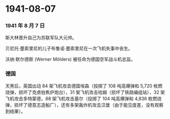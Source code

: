 # 1941-08-07

### 1941 年 8 月 7 日

斯大林晋升自己为苏联军队大元帅。

贝尼托·墨索里尼的儿子布鲁诺·墨索里尼在一次飞机失事中丧生。

沃纳·默尔德斯 (Werner Mölders) 被任命为德国空军战斗机总监。

### 德国

天黑后，英国出动 84 架飞机攻击德国埃森（投掷了 108 吨高爆弹和 5,720
枚燃烧弹，损坏了克虏伯焦炉炮台），31
架飞机攻击哈姆（损坏了铁路编组站），32 架飞机攻击多特蒙德，88
架飞机攻击基尔（投掷了 104 吨高爆弹和 4,836
枚燃烧弹，损坏了德意志造船厂），还有多架轰炸机攻击汉堡（由于能见度差，没有观察到结果）。